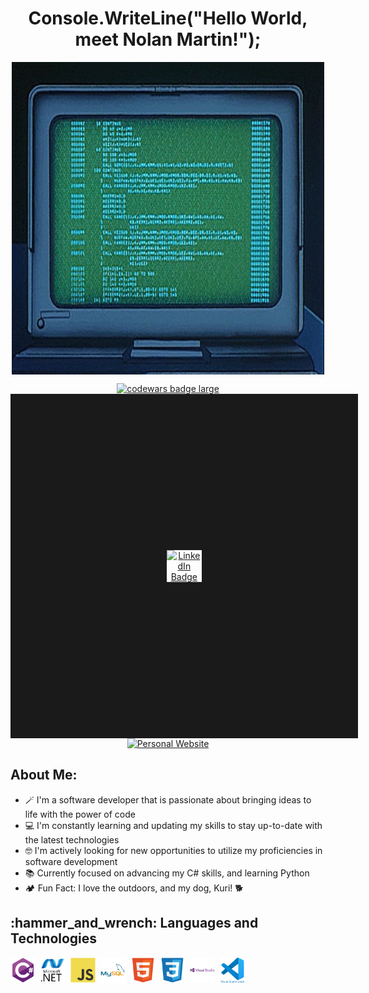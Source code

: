 <div id="header" align="center">
  <h1>Console.WriteLine("Hello World, meet Nolan Martin!");</h1>
  <p><img src ="https://github.com/NolanMartinSDTC/NolanMartinSDTC/blob/main/43KV.gif" align="center" width=500px height=500px></p>
</div>
<div id="badges" align="center">
  <a target="_blank" href="https://www.codewars.com/r/C6HkBg"><img src="https://www.codewars.com/users/NolanMartinSDTC/badges/large" alt="codewars badge large" />
  </a>
</div>

<div id="badges" align="center">
  <a href="https://www.linkedin.com/in/nolan-martin-profile/">
    <img border=250px src="https://img.shields.io/badge/LinkedIn-blue?style=for-the-badge&logo=linkedin&logoColor=white" alt="LinkedIn Badge"/>
  </a>
</div>
<div id="badges" align="center">
  <a href="[link to personal website]" align="right">
    <img src="personal website link" alt="Personal Website"/>
  </a>
</div>
<div id="bio">
  <h2>About Me:</h2>
  <ul>
    <li> 🪄 I'm a software developer that is passionate about bringing ideas to life with the power of code</li>
    <li> 💻 I'm constantly learning and updating my skills to stay up-to-date with the latest technologies</li>    
    <li> 🤓 I'm actively looking for new opportunities to utilize my proficiencies in software development</li>
    <li> 📚 Currently focused on advancing my C# skills, and learning Python</li>
    <li> 🏕 Fun Fact: I love the outdoors, and my dog, Kuri! 🐕 </li>
  </ul>
</div>
<h2>:hammer_and_wrench: Languages and Technologies</h2>
<div>
  <img src= "https://github.com/devicons/devicon/blob/master/icons/csharp/csharp-original.svg" title="CSharp"  alt="CSharp" width="40" height="40"/>&nbsp;
  <img src="https://github.com/devicons/devicon/blob/master/icons/dot-net/dot-net-original-wordmark.svg" title="DOTNET"  alt="dotnet" width="40" height="40"/>&nbsp; 
  <img src="https://github.com/devicons/devicon/blob/master/icons/javascript/javascript-original.svg" title="JavaScript" alt="JavaScript" width="40" height="40"/>&nbsp;
  <img src="https://github.com/devicons/devicon/blob/master/icons/mysql/mysql-original-wordmark.svg" title="MySQL"  alt="MySQL" width="40" height="40"/>&nbsp;
  <img src="https://github.com/devicons/devicon/blob/master/icons/html5/html5-original.svg" title="HTML5" alt="HTML" width="40" height="40"/>&nbsp;
  <img src="https://github.com/devicons/devicon/blob/master/icons/css3/css3-original.svg" title="CSS3" alt="CSS" width="40" height="40"/>&nbsp;
  <img src="https://github.com/devicons/devicon/blob/master/icons/visualstudio/visualstudio-plain-wordmark.svg"  title="Visual Studio" alt="VS" width="40" height="40"/>&nbsp;
  <img src="https://github.com/devicons/devicon/blob/master/icons/vscode/vscode-original-wordmark.svg" title="Visual Studio Code" alt="VSC" width="40" height="40"/>&nbsp;
</div>
